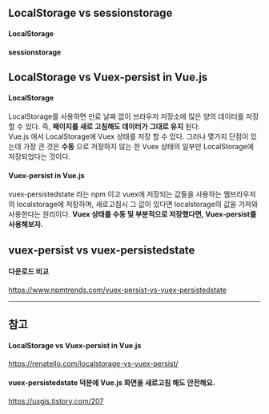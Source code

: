## LocalStorage vs sessionstorage
#### LocalStorage
#### sessionstorage

## LocalStorage vs Vuex-persist in Vue.js
#### LocalStorage
LocalStorage를 사용하면 만료 날짜 없이 브라우저 저장소에 많은 양의 데이터를 저장 할 수 있다. 즉, **페이지를 새로 고침해도 데이터가 그대로 유지** 된다.                 
Vue.js 에서 LocalStorage에 Vuex 상태를 저장 할 수 있다. 그러나 몇가지 단점이 있는데 가장 큰 것은 **수동** 으로 저장하지 않는 한 Vuex 상태의 일부만 LocalStorage에 저장되었다는 것이다. 

#### Vuex-persist in Vue.js
vuex-persistedstate 라는 npm 이고 vuex에 저장되는 값들을 사용하는 웹브라우저의 localstorage에 저장하며, 새로고침시 그 값이 있다면 localstorage의 값을 가져와 사용한다는 원리이다.
**Vuex 상태를 수동 및 부분적으로 저장했다면, Vuex-persist를 사용해보자.**   

## vuex-persist vs vuex-persistedstate
#### 다운로드 비교 
https://www.npmtrends.com/vuex-persist-vs-vuex-persistedstate

***
## 참고
#### LocalStorage vs Vuex-persist in Vue.js
https://renatello.com/localstorage-vs-vuex-persist/

#### vuex-persistedstate 덕분에 Vue.js 화면을 새로고침 해도 안전해요.
https://uxgjs.tistory.com/207

